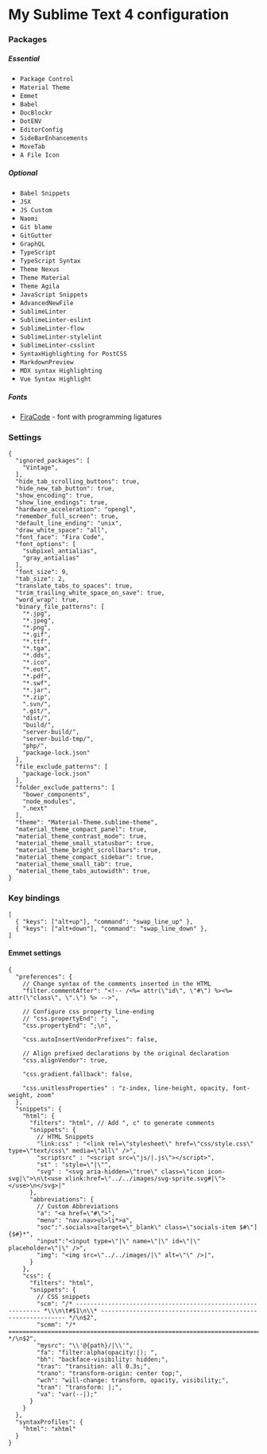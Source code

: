 # My Sublime Text 4 configuration

### Packages

##### Essential
* `Package Control`
* `Material Theme`
* `Emmet`
* `Babel`
* `DocBlockr`
* `DotENV`
* `EditorConfig`
* `SideBarEnhancements`
* `MoveTab`
* `A File Icon`

##### Optional
* `Babel Snippets`
* `JSX`
* `JS Custom`
* `Naomi`
* `Git blame`
* `GitGutter`
* `GraphQL`
* `TypeScript`
* `TypeScript Syntax`
* `Theme Nexus`
* `Theme Material`
* `Theme Agila`
* `JavaScript Snippets`
* `AdvancedNewFile`
* `SublimeLinter`
* `SublimeLinter-eslint`
* `SublimeLinter-flow`
* `SublimeLinter-stylelint`
* `SublimeLinter-csslint`
* `SyntaxHighlighting for PostCSS`
* `MarkdownPreview`
* `MDX syntax Highlighting`
* `Vue Syntax Highlight`

##### Fonts
* [FiraCode](https://github.com/tonsky/FiraCode) - font with programming ligatures


### Settings

```
{
  "ignored_packages": [
    "Vintage",
  ],
  "hide_tab_scrolling_buttons": true,
  "hide_new_tab_button": true,
  "show_encoding": true,
  "show_line_endings": true,
  "hardware_acceleration": "opengl",
  "remember_full_screen": true,
  "default_line_ending": "unix",
  "draw_white_space": "all",
  "font_face": "Fira Code",
  "font_options": [
    "subpixel_antialias",
    "gray_antialias"
  ],
  "font_size": 9,
  "tab_size": 2,
  "translate_tabs_to_spaces": true,
  "trim_trailing_white_space_on_save": true,
  "word_wrap": true,
  "binary_file_patterns": [
    "*.jpg",
    "*.jpeg",
    "*.png",
    "*.gif",
    "*.ttf",
    "*.tga",
    "*.dds",
    "*.ico",
    "*.eot",
    "*.pdf",
    "*.swf",
    "*.jar",
    "*.zip",
    ".svn/",
    ".git/",
    "dist/",
    "build/",
    "server-build/",
    "server-build-tmp/",
    "php/",
    "package-lock.json"
  ],
  "file_exclude_patterns": [
    "package-lock.json"
  ],
  "folder_exclude_patterns": [
    "bower_components",
    "node_modules",
    ".next"
  ],
  "theme": "Material-Theme.sublime-theme",
  "material_theme_compact_panel": true,
  "material_theme_contrast_mode": true,
  "material_theme_small_statusbar": true,
  "material_theme_bright_scrollbars": true,
  "material_theme_compact_sidebar": true,
  "material_theme_small_tab": true,
  "material_theme_tabs_autowidth": true,
}
```

### Key bindings

```
[
  { "keys": ["alt+up"], "command": "swap_line_up" },
  { "keys": ["alt+down"], "command": "swap_line_down" },
]
```

#### Emmet settings

```
{
  "preferences": {
    // Change syntax of the comments inserted in the HTML
    "filter.commentAfter": "<!-- /<%= attr(\"id\", \"#\") %><%= attr(\"class\", \".\") %> -->",

    // Configure css property line-ending
    // "css.propertyEnd": "; ",
    "css.propertyEnd": ";\n",

    "css.autoInsertVendorPrefixes": false,

    // Align prefixed declarations by the original declaration
    "css.alignVendor": true,

    "css.gradient.fallback": false,

    "css.unitlessProperties" : "z-index, line-height, opacity, font-weight, zoom"
  },
  "snippets": {
    "html": {
      "filters": "html", // Add ", c" to generate comments
      "snippets": {
        // HTML Snippets
        "link:css" : "<link rel=\"stylesheet\" href=\"css/style.css\" type=\"text/css\" media=\"all\" />",
        "scriptsrc" : "<script src=\"js/|.js\"></script>",
        "st" : "style=\"|\"",
        "svg" : "<svg aria-hidden=\"true\" class=\"icon icon-svg|\">\n\t<use xlink:href=\"../../images/svg-sprite.svg#|\"></use>\n</svg>|"
      },
      "abbreviations": {
        // Custom Abbreviations
        "a": "<a href=\"#\">",
        "menu": "nav.nav>ul>li*>a",
        "soc":".socials>a[target=\"_blank\" class=\"socials-item $#\"]{$#}*",
        "input":"<input type=\"|\" name=\"|\" id=\"|\" placeholder=\"|\" />",
        "img": "<img src=\"../../images/|\" alt=\"\" />|",
      }
    },
    "css": {
      "filters": "html",
      "snippets": {
        // CSS snippets
        "scm": "/* ------------------------------------------------------------ *\\\n\t#$1\n\\* ------------------------------------------------------------ */\n$2",
        "scmm": "/* ==========================================================================\n\t#$1\n========================================================================== */\n$2",
        "mysrc": "\\'@{path}/|\\'",
        "fa": "filter:alpha(opacity:|); ",
        "bh": "backface-visibility: hidden;",
        "tras": "transition: all 0.3s;",
        "trano": "transform-origin: center top;",
        "wch": "will-change: transform, opacity, visibility;",
        "tran": "transform: |;",
        "va": "var(--|);"
      }
    }
  },
  "syntaxProfiles": {
    "html": "xhtml"
  }
}
```
